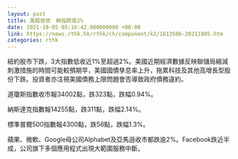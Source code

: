 ```yaml
---
layout: post
title: 美股低收　納指跌逾2%
date: 2021-10-05 05:16:42.000000000 +08:00
link: https://news.rthk.hk/rthk/ch/component/k2/1613506-20211005.htm
categories: rthk
---
```


紐約股市下跌，3大指數低收近1%至超過2%。美國近期經濟數據反映聯儲局縮減刺激措施的時間可能較預期早，美國國債孳息率上升，拖累科技及其他高增長型股份下跌。投資者亦注視美國債務上限問題會否導致政府債務違約。

道瓊斯指數收市報34002點，跌323點，跌幅0.94%。

納斯達克指數報14255點，跌311點，跌幅2.14%。

標準普爾500指數報4300點，跌56點，跌幅1.3%。

蘋果、微軟、Google母公司Alphabet及亞馬遜收市都跌逾2%。Facebook跌近半成，公司旗下多個應用程式出現大範圍服務中斷。
